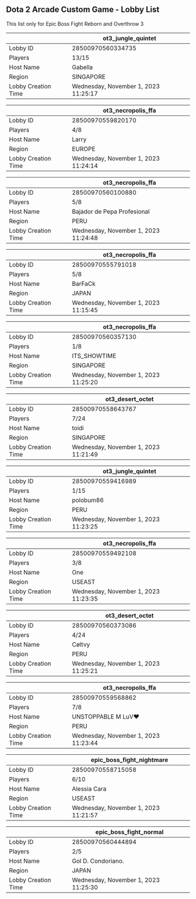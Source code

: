 ## Dota 2 Arcade Custom Game - Lobby List

This list only for Epic Boss Fight Reborn and Overthrow 3

|  | ot3_jungle_quintet |
| ------ | ------ |
| Lobby ID | 28500970560334735 |
| Players | 13/15 |
| Host Name | Gabella |
| Region | SINGAPORE |
| Lobby Creation Time | Wednesday, November 1, 2023 11:25:17 |


|  | ot3_necropolis_ffa |
| ------ | ------ |
| Lobby ID | 28500970559820170 |
| Players | 4/8 |
| Host Name | Larry |
| Region | EUROPE |
| Lobby Creation Time | Wednesday, November 1, 2023 11:24:14 |


|  | ot3_necropolis_ffa |
| ------ | ------ |
| Lobby ID | 28500970560100880 |
| Players | 5/8 |
| Host Name | Bajador de Pepa Profesional |
| Region | PERU |
| Lobby Creation Time | Wednesday, November 1, 2023 11:24:48 |


|  | ot3_necropolis_ffa |
| ------ | ------ |
| Lobby ID | 28500970555791018 |
| Players | 5/8 |
| Host Name | BarFaCk |
| Region | JAPAN |
| Lobby Creation Time | Wednesday, November 1, 2023 11:15:45 |


|  | ot3_necropolis_ffa |
| ------ | ------ |
| Lobby ID | 28500970560357130 |
| Players | 1/8 |
| Host Name | ITS_SHOWTIME |
| Region | SINGAPORE |
| Lobby Creation Time | Wednesday, November 1, 2023 11:25:20 |


|  | ot3_desert_octet |
| ------ | ------ |
| Lobby ID | 28500970558643767 |
| Players | 7/24 |
| Host Name | toidi |
| Region | SINGAPORE |
| Lobby Creation Time | Wednesday, November 1, 2023 11:21:49 |


|  | ot3_jungle_quintet |
| ------ | ------ |
| Lobby ID | 28500970559416989 |
| Players | 1/15 |
| Host Name | polobum86 |
| Region | PERU |
| Lobby Creation Time | Wednesday, November 1, 2023 11:23:25 |


|  | ot3_necropolis_ffa |
| ------ | ------ |
| Lobby ID | 28500970559492108 |
| Players | 3/8 |
| Host Name | One |
| Region | USEAST |
| Lobby Creation Time | Wednesday, November 1, 2023 11:23:35 |


|  | ot3_desert_octet |
| ------ | ------ |
| Lobby ID | 28500970560373086 |
| Players | 4/24 |
| Host Name | Cøltvy |
| Region | PERU |
| Lobby Creation Time | Wednesday, November 1, 2023 11:25:21 |


|  | ot3_necropolis_ffa |
| ------ | ------ |
| Lobby ID | 28500970559568862 |
| Players | 7/8 |
| Host Name | UNSTOPPABLE M LuV♥ |
| Region | PERU |
| Lobby Creation Time | Wednesday, November 1, 2023 11:23:44 |


|  | epic_boss_fight_nightmare |
| ------ | ------ |
| Lobby ID | 28500970558715058 |
| Players | 6/10 |
| Host Name | Alessia Cara |
| Region | USEAST |
| Lobby Creation Time | Wednesday, November 1, 2023 11:21:57 |


|  | epic_boss_fight_normal |
| ------ | ------ |
| Lobby ID | 28500970560444894 |
| Players | 2/5 |
| Host Name | Gol D. Condoriano. |
| Region | JAPAN |
| Lobby Creation Time | Wednesday, November 1, 2023 11:25:30 |


